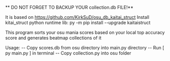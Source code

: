 ** DO NOT FORGET TO BACKUP YOUR collection.db FILE!**

It is based on https://github.com/KirkSuD/osu_db_kaitai_struct
Install kitai_struct python runtime lib: py -m pip install --upgrade kaitaistruct

This program sorts your osu mania scores based on your local top accuracy score and generates beatmap collections of it

Usage:
-- Copy scores.db from osu directory into main.py directory
-- Run [ py main.py ] in terminal
-- Copy collection.py into osu folder

